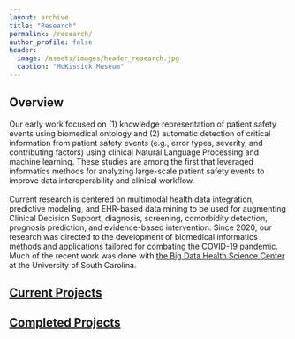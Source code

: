 ```yaml
---
layout: archive
title: "Research"
permalink: /research/
author_profile: false
header:
  image: /assets/images/header_research.jpg
  caption: "McKissick Museum"
---
```


## Overview
Our early work focused on (1) knowledge representation of patient safety events using biomedical ontology and (2) automatic detection of critical information from patient safety events (e.g., error types, severity, and contributing factors) using clinical Natural Language Processing and machine learning. These studies are among the first that leveraged informatics methods for analyzing large-scale patient safety events to improve data interoperability and clinical workflow. <br/>
<br/>
Current research is centered on multimodal health data integration, predictive modeling, and EHR-based data mining to be used for augmenting Clinical Decision Support, diagnosis, screening, comorbidity detection, prognosis prediction, and evidence-based intervention. Since 2020, our research was directed to the development of biomedical informatics methods and applications tailored for combating the COVID-19 pandemic. Much of the recent work was done with [the Big Data Health Science Center](https://bigdata.sc.edu) at the University of South Carolina.<br/>

## [Current Projects](current_projects)
## [Completed Projects](completed_projects)

